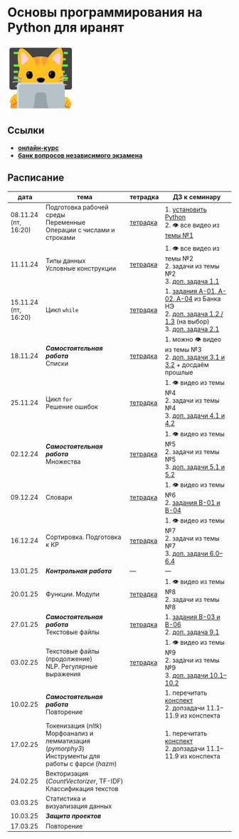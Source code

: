# Основы программирования на Python для иранят

<img src="other/kotenok-iranenok%20(progaet).jpg" alt="котёнок-иранёнок (прогает)" width="150"/>

## Ссылки
- **[онлайн-курс](https://edu.hse.ru/course/view.php?id=133389)**
- **[банк вопросов независимого экзамена](https://edu.hse.ru/course/view.php?id=211220)**

## Расписание

|дата|тема|тетрадка|ДЗ к семинару|
|---|---|---|---|
|08.11.24<br>(пт, 16:20)|Подготовка рабочей среды<br>Переменные<br>Операции с числами и строками|[тетрадка](https://github.com/maxmerben/hse-python-iran-2024/blob/main/seminars/hse-python-iran-sem1.ipynb)|1. [установить Python](https://github.com/maxmerben/hse-python-iran-2024/blob/main/other/installing_python.ipynb)<br>2. 👁 все видео из [темы №1](https://edu.hse.ru/mod/page/view.php?id=502431)|
|11.11.24|Типы данных<br>Условные конструкции|[тетрадка](https://github.com/maxmerben/hse-python-iran-2024/blob/main/seminars/hse-python-iran-sem2.ipynb)|1. 👁 все видео из темы №2<br>2. задачи из темы №2<br>3. [доп. задача 1.1](https://github.com/maxmerben/hse-python-iran-2024/blob/main/seminars/hse-python-iran-sem1-tasks.ipynb)|
|15.11.24<br>(пт, 16:20)|Цикл `while`|[тетрадка](https://github.com/maxmerben/hse-python-iran-2024/blob/main/seminars/hse-python-iran-sem3.ipynb)|1. [задания A-01, A-02, A-04](https://edu.hse.ru/mod/quiz/view.php?id=1275923) из Банка НЭ<br>2. [доп. задача 1.2 / 1.3](https://github.com/maxmerben/hse-python-iran-2024/blob/main/seminars/hse-python-iran-sem1-tasks.ipynb) (на выбор)<br>3. [доп. задача 2.1](https://github.com/maxmerben/hse-python-iran-2024/blob/main/seminars/hse-python-iran-sem2-tasks.ipynb)|
|18.11.24|***Самостоятельная работа***<br>Списки |[тетрадка](https://github.com/maxmerben/hse-python-iran-2024/blob/main/seminars/hse-python-iran-sem4.ipynb)|1. можно 👁 видео из темы №3<br>2. [доп. задачи 3.1 и 3.2](https://github.com/maxmerben/hse-python-iran-2024/blob/main/seminars/hse-python-iran-sem3-tasks.ipynb) + досдаём прошлые|
|25.11.24|Цикл `for`<br>Решение ошибок |[тетрадка](https://github.com/maxmerben/hse-python-iran-2024/blob/main/seminars/hse-python-iran-sem5.ipynb)|1. 👁 видео из темы №4<br>2. задачи из темы №4<br> 3. [доп. задачи 4.1 и 4.2](https://github.com/maxmerben/hse-python-iran-2024/blob/main/seminars/hse-python-iran-sem4-tasks.ipynb)|
|02.12.24|***Самостоятельная работа***<br>Множества|[тетрадка](https://github.com/maxmerben/hse-python-iran-2024/blob/main/seminars/hse-python-iran-sem6.ipynb)|1. 👁 видео из темы №5<br>2. задачи из темы №5<br> 3. [доп. задачи 5.1 и 5.2](https://github.com/maxmerben/hse-python-iran-2024/blob/main/seminars/hse-python-iran-sem5-tasks.ipynb)|
|09.12.24|Словари|[тетрадка](https://github.com/maxmerben/hse-python-iran-2024/blob/main/seminars/hse-python-iran-sem7.ipynb)|1. 👁 видео из темы №6<br>2. [задания В-01 и В-04](https://edu.hse.ru/mod/quiz/view.php?id=1275936)|
|16.12.24|Сортировка. Подготовка к КР|[тетрадка](https://github.com/maxmerben/hse-python-iran-2024/blob/main/seminars/hse-python-iran-sem8.ipynb)|1. 👁 видео из темы №7<br>2. задачи из темы №7<br> 3. [доп. задачи 6.0–6.4](https://github.com/maxmerben/hse-python-iran-2024/blob/main/seminars/hse-python-iran-sem6-tasks.ipynb)|
|13.01.25|***Контрольная работа***|—|—|
|20.01.25|Функции. Модули|[тетрадка](https://github.com/maxmerben/hse-python-iran-2024/blob/main/seminars/hse-python-iran-sem9.ipynb)|1. 👁 видео из темы №8<br>2. задачи из темы №8|
|27.01.25|***Самостоятельная работа***<br>Текстовые файлы|[тетрадка](https://github.com/maxmerben/hse-python-iran-2024/blob/main/seminars/hse-python-iran-sem10.ipynb)|1. [задания В-03 и В-06](https://edu.hse.ru/mod/quiz/view.php?id=1275936)<br> 2. [доп. задача 9.1](https://github.com/maxmerben/hse-python-iran-2024/blob/main/seminars/hse-python-iran-sem9-tasks.ipynb)|
|03.02.25|Текстовые файлы (продолжение)<br>NLP. Регулярные выражения|[тетрадка](https://github.com/maxmerben/hse-python-iran-2024/blob/main/seminars/hse-python-iran-sem11.ipynb)|1. 👁 видео из темы №9<br>2. задачи из темы №9<br> 3. [доп. задачи 10.1–10.2](https://github.com/maxmerben/hse-python-iran-2024/blob/main/seminars/hse-python-iran-sem10-tasks.ipynb)|
|10.02.25|***Самостоятельная работа***<br>Повторение| |1. перечитать [конспект](https://github.com/maxmerben/hse-python-iran-2024/blob/main/seminars/hse-python-iran-sem11.ipynb)<br>2. допзадачи 11.1–11.9 из конспекта|
|17.02.25|Токенизация (*nltk*)<br>Морфоанализ и лемматизация (*pymorphy3*)<br>Инструменты для работы с фарси (*hazm*)| |1. перечитать [конспект](https://github.com/maxmerben/hse-python-iran-2024/blob/main/seminars/hse-python-iran-sem11.ipynb)<br>2. допзадачи 11.1–11.9 из конспекта|
|24.02.25|Векторизация (*CountVectorizer*, TF-IDF)<br>Классификация текстов| | |
|03.03.25|Статистика и визуализация данных| | |
|10.03.25|***Защита проектов***| | |
|17.03.25|Повторение| | |
